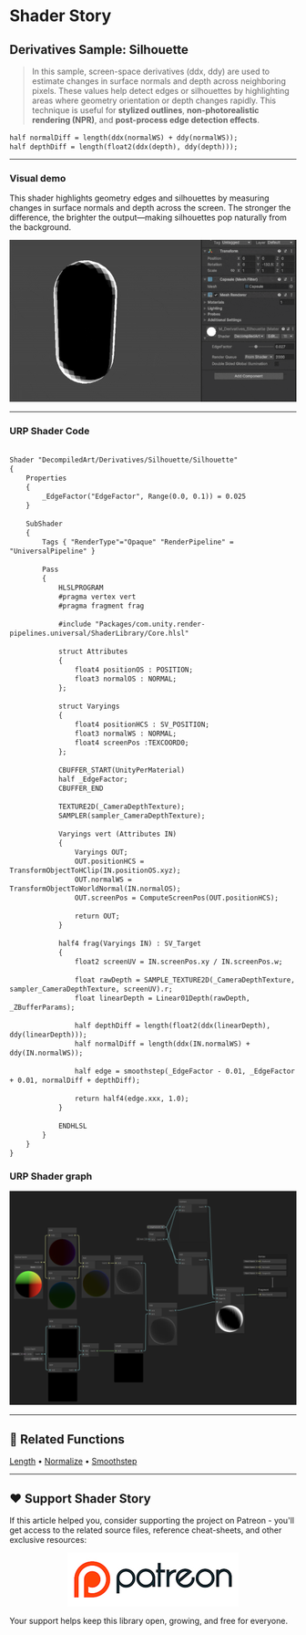 # Shader Story

## Derivatives Sample: Silhouette

> In this sample, screen-space derivatives (ddx, ddy) are used to estimate changes in surface normals and depth across neighboring pixels.
> These values help detect edges or silhouettes by highlighting areas where geometry orientation or depth changes rapidly.
> This technique is useful for **stylized outlines**, **non-photorealistic rendering (NPR)**, and **post-process edge detection effects**.

```hlsl
half normalDiff = length(ddx(normalWS) + ddy(normalWS));
half depthDiff = length(float2(ddx(depth), ddy(depth)));
```
---

### Visual demo
This shader highlights geometry edges and silhouettes by measuring changes in surface normals and depth across the screen.
The stronger the difference, the brighter the output—making silhouettes pop naturally from the background.

<p align="center">
<img src="https://github.com/DeGGeD/ShaderStory/blob/main/Resources/Images/Chapters/Derivatives/DA_Derivatives_Silhouette_Demo_01.gif" alt="Shader Story: Derivatives - Silhouette" title="Shader Story: Derivatives - Silhouette">
</p>

---
### URP Shader Code

```hlsl

Shader "DecompiledArt/Derivatives/Silhouette/Silhouette"
{
    Properties
    {
        _EdgeFactor("EdgeFactor", Range(0.0, 0.1)) = 0.025
    }

    SubShader
    {
        Tags { "RenderType"="Opaque" "RenderPipeline" = "UniversalPipeline" }

        Pass
        {
            HLSLPROGRAM
            #pragma vertex vert
            #pragma fragment frag

            #include "Packages/com.unity.render-pipelines.universal/ShaderLibrary/Core.hlsl"

            struct Attributes
            {
                float4 positionOS : POSITION;
                float3 normalOS : NORMAL;
            };

            struct Varyings
            {
                float4 positionHCS : SV_POSITION;
                float3 normalWS : NORMAL;
                float4 screenPos :TEXCOORD0;
            };

            CBUFFER_START(UnityPerMaterial)
            half _EdgeFactor;
            CBUFFER_END

            TEXTURE2D(_CameraDepthTexture);
            SAMPLER(sampler_CameraDepthTexture);

            Varyings vert (Attributes IN)
            {
                Varyings OUT;
                OUT.positionHCS = TransformObjectToHClip(IN.positionOS.xyz);
                OUT.normalWS = TransformObjectToWorldNormal(IN.normalOS);
                OUT.screenPos = ComputeScreenPos(OUT.positionHCS);
                
                return OUT;
            }

            half4 frag(Varyings IN) : SV_Target
            {
                float2 screenUV = IN.screenPos.xy / IN.screenPos.w;
                
                float rawDepth = SAMPLE_TEXTURE2D(_CameraDepthTexture, sampler_CameraDepthTexture, screenUV).r;
                float linearDepth = Linear01Depth(rawDepth, _ZBufferParams);

                half depthDiff = length(float2(ddx(linearDepth), ddy(linearDepth)));
                half normalDiff = length(ddx(IN.normalWS) + ddy(IN.normalWS));

                half edge = smoothstep(_EdgeFactor - 0.01, _EdgeFactor + 0.01, normalDiff + depthDiff);

                return half4(edge.xxx, 1.0);
            }

            ENDHLSL
        }
    }
}

```

### URP Shader graph
<p align="center">
<img src="https://github.com/DeGGeD/ShaderStory/blob/main/Resources/Images/Chapters/Derivatives/DA_Derivatives_Silhouette_Graph_01.png" alt="Shader Story: Derivatives - Silhouette" title="Shader Story: Derivatives - Silhouette">
</p>

---

## 🔗 Related Functions

[Length](https://github.com/DeGGeD/ShaderStory/blob/main/Chapters/CommonFunctions/Length.md) • [Normalize](https://github.com/DeGGeD/ShaderStory/blob/main/Chapters/CommonFunctions/Normalize.md) • [Smoothstep](https://github.com/DeGGeD/ShaderStory/blob/main/Chapters/CommonFunctions/Smoothstep.md)

---

## ❤️ Support Shader Story

If this article helped you, consider supporting the project on Patreon - you'll get access to the related source files, reference cheat-sheets, and other exclusive resources:

<p align="center">
  <a href="https://www.patreon.com/decompiled_art" target="_blank">
    <img src="https://github.com/DeGGeD/ShaderStory/blob/main/Resources/Images/Github/ShaderStory_Github_Patreon.jpg" alt="DecompiledArt on Patreon">
  </a>
</p>

Your support helps keep this library open, growing, and free for everyone.
